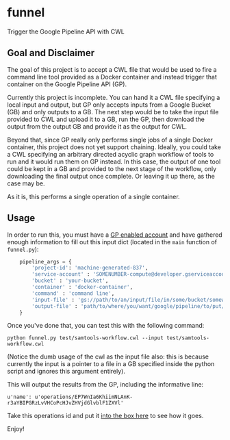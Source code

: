 # funnel

Trigger the Google Pipeline API with CWL

## Goal and Disclaimer

The goal of this project is to accept a CWL file that would be used to fire a command line tool provided as a Docker container and instead trigger that container on the Google Pipeline API (GP).

Currently this project is incomplete. You can hand it a CWL file specifying a local input and output, but GP only accepts inputs from a Google Bucket (GB) and only outputs to a GB. The next step would be to take the input file provided to CWL and upload it to a GB, run the GP, then download the output from the output GB and provide it as the output for CWL.

Beyond that, since GP really only performs single jobs of a single Docker container, this project does not yet support chaining. Ideally, you could take a CWL specifying an arbitrary directed acyclic graph workflow of tools to run and it would run them on GP instead. In this case, the output of one tool could be kept in a GB and provided to the next stage of the workflow, only downloading the final output once complete. Or leaving it up there, as the case may be.

As it is, this performs a single operation of a single container.

## Usage

In order to run this, you must have a [GP enabled account](https://cloud.google.com/genomics/install-genomics-tools) and have gathered enough information to fill out this input dict (located in the `main` function of `funnel.py`):

```python
    pipeline_args = {
        'project-id': 'machine-generated-837',
        'service-account' : 'SOMENUMBER-compute@developer.gserviceaccount.com',
        'bucket' : 'your-bucket',
        'container' : 'docker-container',
        'command' : 'command line',
        'input-file' : 'gs://path/to/an/input/file/in/some/bucket/somewhere',
        'output-file' : 'path/to/where/you/want/google/pipeline/to/put/your/output'
    }
```

Once you've done that, you can test this with the following command:

```
python funnel.py test/samtools-workflow.cwl --input test/samtools-workflow.cwl
```

(Notice the dumb usage of the cwl as the input file also: this is because currently the input is a pointer to a file in a GB specified inside the python script and ignores this argument entirely).

This will output the results from the GP, including the informative line:

```
u'name': u'operations/EP7WnIa6KhiimNLAnK-r3aYBIPGRzLvVHCoPcHJvZHVjdGlvblF1ZXVl'
```

Take this operations id and put it [into the box here](https://developers.google.com/apis-explorer/#p/genomics/v1alpha2/genomics.operations.get) to see how it goes.

Enjoy!